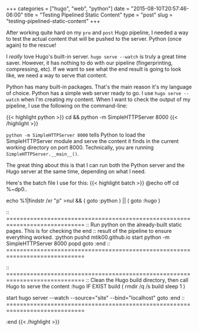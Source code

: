 +++
categories = ["hugo", "web", "python"]
date = "2015-08-10T20:57:46-06:00"
title = "Testing Pipelined Static Content"
type = "post"
slug = "testing-pipelined-static-content"
+++

After working quite hard on my `pre` and `post` Hugo pipeline, I needed a way to test the actual content that will be pushed to the server.  Python (once again) to the rescue!<!--more-->

I *really* love Hugo's built-in server.  `hugo serve --watch` is truly a great time saver.  However, it has nothing to do with our pipeline (fingerprinting, compressing, etc).  If we want to see what the end result is going to look like, we need a way to serve that content.

Python has many built-in packages.  That's the main reason it's my language of choice.  Python has a simple web server ready to go.  I use `hugo serve --watch` when I'm creating my content.  When I want to check the output of my pipeline, I use the following on the command-line:

{{< highlight python >}}
cd <path to content> && python -m SimpleHTTPServer 8000
{{< /highlight >}}

`python -m SimpleHTTPServer 8000` tells Python to load the SimpleHTTPServer module and serve the content it finds in the current working directory on port 8000.  Technically, you are running `SimpleHTTPServer.__main__()`.

The great thing about this is that I can run both the Python server and the Hugo server at the same time, depending on what I need.

Here's the batch file I use for this:
{{< highlight batch >}}
@echo off
cd %~dp0..

echo %1|findstr /xr "p" >nul && (
  goto :python
) || (
  goto :hugo
)

:: =============================================================================
:: Run python on the already-built static pages.  This is for checking the end
:: result of the pipeline to ensure everything worked.
:python
pushd mtik00.github.io
start python -m SimpleHTTPServer 8000
popd
goto :end
:: =============================================================================

:: =============================================================================
:: Clean the Hugo build directory, then call Hugo to serve the content
:hugo
IF EXIST build (
    rmdir /q /s build
    sleep 1
)

start hugo server --watch --source="site" --bind="localhost"
goto :end
:: =============================================================================

:end
{{< /highlight >}}

